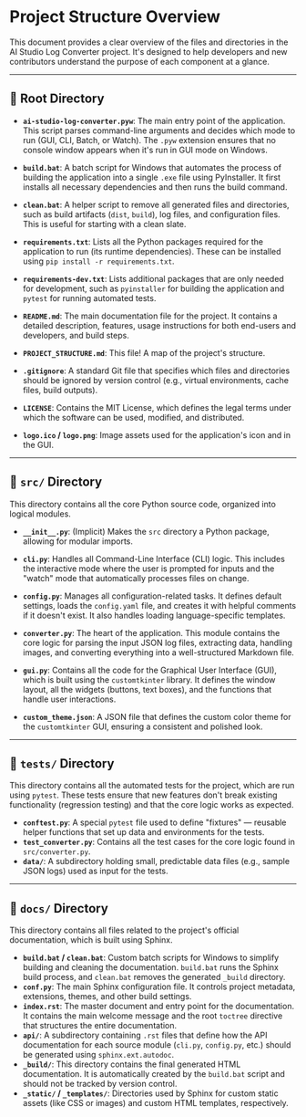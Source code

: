 # Project Structure Overview

This document provides a clear overview of the files and directories in the AI Studio Log Converter project. It's designed to help developers and new contributors understand the purpose of each component at a glance.

---

## 📂 Root Directory

-   **`ai-studio-log-converter.pyw`**: The main entry point of the application. This script parses command-line arguments and decides which mode to run (GUI, CLI, Batch, or Watch). The `.pyw` extension ensures that no console window appears when it's run in GUI mode on Windows.

-   **`build.bat`**: A batch script for Windows that automates the process of building the application into a single `.exe` file using PyInstaller. It first installs all necessary dependencies and then runs the build command.

-   **`clean.bat`**: A helper script to remove all generated files and directories, such as build artifacts (`dist`, `build`), log files, and configuration files. This is useful for starting with a clean slate.

-   **`requirements.txt`**: Lists all the Python packages required for the application to run (its runtime dependencies). These can be installed using `pip install -r requirements.txt`.

-   **`requirements-dev.txt`**: Lists additional packages that are only needed for development, such as `pyinstaller` for building the application and `pytest` for running automated tests.

-   **`README.md`**: The main documentation file for the project. It contains a detailed description, features, usage instructions for both end-users and developers, and build steps.

-   **`PROJECT_STRUCTURE.md`**: This file! A map of the project's structure.

-   **`.gitignore`**: A standard Git file that specifies which files and directories should be ignored by version control (e.g., virtual environments, cache files, build outputs).

-   **`LICENSE`**: Contains the MIT License, which defines the legal terms under which the software can be used, modified, and distributed.

-   **`logo.ico` / `logo.png`**: Image assets used for the application's icon and in the GUI.

---

## 📁 `src/` Directory

This directory contains all the core Python source code, organized into logical modules.

-   **`__init__.py`**: (Implicit) Makes the `src` directory a Python package, allowing for modular imports.

-   **`cli.py`**: Handles all Command-Line Interface (CLI) logic. This includes the interactive mode where the user is prompted for inputs and the "watch" mode that automatically processes files on change.

-   **`config.py`**: Manages all configuration-related tasks. It defines default settings, loads the `config.yaml` file, and creates it with helpful comments if it doesn't exist. It also handles loading language-specific templates.

-   **`converter.py`**: The heart of the application. This module contains the core logic for parsing the input JSON log files, extracting data, handling images, and converting everything into a well-structured Markdown file.

-   **`gui.py`**: Contains all the code for the Graphical User Interface (GUI), which is built using the `customtkinter` library. It defines the window layout, all the widgets (buttons, text boxes), and the functions that handle user interactions.

-   **`custom_theme.json`**: A JSON file that defines the custom color theme for the `customtkinter` GUI, ensuring a consistent and polished look.

---

## 📁 `tests/` Directory

This directory contains all the automated tests for the project, which are run using `pytest`. These tests ensure that new features don't break existing functionality (regression testing) and that the core logic works as expected.

-   **`conftest.py`**: A special `pytest` file used to define "fixtures" — reusable helper functions that set up data and environments for the tests.
-   **`test_converter.py`**: Contains all the test cases for the core logic found in `src/converter.py`.
-   **`data/`**: A subdirectory holding small, predictable data files (e.g., sample JSON logs) used as input for the tests.

---

## 📁 `docs/` Directory

This directory contains all files related to the project's official documentation, which is built using Sphinx.

-   **`build.bat` / `clean.bat`**: Custom batch scripts for Windows to simplify building and cleaning the documentation. `build.bat` runs the Sphinx build process, and `clean.bat` removes the generated `_build` directory.
-   **`conf.py`**: The main Sphinx configuration file. It controls project metadata, extensions, themes, and other build settings.
-   **`index.rst`**: The master document and entry point for the documentation. It contains the main welcome message and the root `toctree` directive that structures the entire documentation.
-   **`api/`**: A subdirectory containing `.rst` files that define how the API documentation for each source module (`cli.py`, `config.py`, etc.) should be generated using `sphinx.ext.autodoc`.
-   **`_build/`**: This directory contains the final generated HTML documentation. It is automatically created by the `build.bat` script and should not be tracked by version control.
-   **`_static/` / `_templates/`**: Directories used by Sphinx for custom static assets (like CSS or images) and custom HTML templates, respectively.